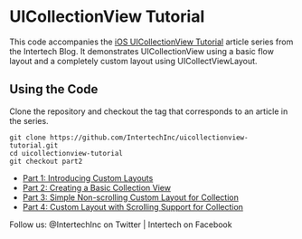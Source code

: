 # UICollectionView Tutorial

This code accompanies the [iOS UICollectionView Tutorial](http://www.intertech.com/Blog/ios-uicollectionview-tutorial-1-introducing-custom-layouts/) article series from the Intertech Blog. It demonstrates UICollectionView using a basic flow layout and a completely custom layout using UICollectViewLayout.

## Using the Code

Clone the repository and checkout the tag that corresponds to an article in the series.

```console
git clone https://github.com/IntertechInc/uicollectionview-tutorial.git
cd uicollectionview-tutorial
git checkout part2
```

- [Part 1: Introducing Custom Layouts](http://www.intertech.com/Blog/ios-uicollectionview-tutorial-1-introducing-custom-layouts/)
- [Part 2: Creating a Basic Collection View](http://www.intertech.com/Blog/ios-uicollectionview-tutorial-2-creating-a-basic-collection-view/)
- [Part 3: Simple Non-scrolling Custom Layout for Collection](http://www.intertech.com/Blog/ios-uicollectionview-tutorial-3-simple-non-scrolling-custom-layout-for-collection-views/)
- [Part 4: Custom Layout with Scrolling Support for Collection](http://www.intertech.com/Blog/ios-uicollectionview-tutorial-4-custom-layout-with-scrolling-support-for-collection-views/)

Follow us: @IntertechInc on Twitter | Intertech on Facebook
